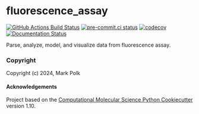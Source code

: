 fluorescence_assay
==============================
[//]: # (Badges)
[![GitHub Actions Build Status](https://github.com/choderalab/fluorescence-assay/workflows/CI/badge.svg)](https://github.com/choderalab/fluorescence-assay/actions?query=workflow%3ACI)
[![pre-commit.ci status](https://results.pre-commit.ci/badge/github/choderalab/fluorescence-assay/main.svg)](https://results.pre-commit.ci/latest/github/choderalab/fluorescence-assay/main)
[![codecov](https://codecov.io/gh/choderalab/fluorescence-assay/branch/main/graph/badge.svg)](https://codecov.io/gh/choderalab/fluorescence-assay/branch/main)
[![Documentation Status](https://readthedocs.org/projects/fluorescence-assay/badge/?version=latest)](https://fluorescence-assay.readthedocs.io/en/latest/?badge=latest)


Parse, analyze, model, and visualize data from fluorescence assay.

### Copyright

Copyright (c) 2024, Mark Polk


#### Acknowledgements

Project based on the
[Computational Molecular Science Python Cookiecutter](https://github.com/molssi/cookiecutter-cms) version 1.10.
